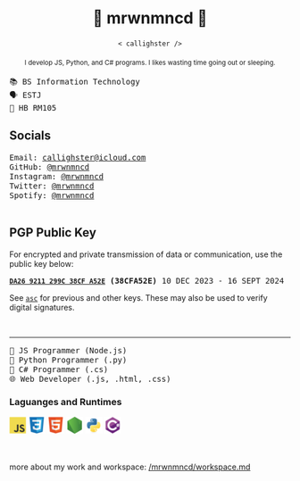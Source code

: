 <h1 align="center">
  <b> 🏅 mrwnmncd 🏅</b>
</h1>
<div align="center"><code>&lt; callighster &sol;&gt;</code></div>
<br />
<div align="center">
  <small>
    I develop JS, Python, and C# programs. I likes wasting time going out or sleeping.
  </small>
</div>

<br />

<div align="left">
  <samp>
    📚 BS Information Technology <br />
    🗣️ ESTJ <br />
    📍 HB RM105 <br />
  </samp>
</div>



<div align="left">
  <h2><b>Socials</b></h2>
  <samp>Email: <a href="mailto:callighster@icloud.com">callighster@icloud.com</a></samp><br />
  <samp>GitHub: <a href="http://github.com/mrwnmncd">@mrwnmncd</a></samp><br />
  <samp>Instagram: <a href="http://instagram.com/mrwnmncd">@mrwnmncd</a></samp><br />
  <samp>Twitter: <a href="http://twitter.com/mrwnmncd">@mrwnmncd</a></samp><br />
  <samp>Spotify: <a href="http://open.spotify.com/user/tx97i1xlmgegkdtpkydzowyxs">@mrwnmncd</a></samp><br />
</div>

<br />

<div align="left">
  <h2><b>PGP Public Key</b></h2>
  <span>For encrypted and private transmission of data or communication, use the public key below:</span>
  <pre><b><code><a href="https://keys.openpgp.org/vks/v1/by-fingerprint/B65942E3C4E51537C01CDA269211299C38CFA52E">DA26 9211 299C 38CF A52E</a></code> (38CFA52E)</b> 10 DEC 2023 - 16 SEPT 2024</pre> 
  <span>See <code><a href="https://github.com/mrwnmncd/mrwnmncd/tree/master/asc/">asc</a></code> for previous and other keys. These may also be used to verify digital signatures.</span>
</div>

<br /><hr>
<div align="left">
  <samp>
    👾 JS Programmer (Node.js)
  <br />
    🐍 Python Programmer (.py)
  <br />
    👾 C# Programmer (.cs)
  <br />
      🌐 Web Developer (.js, .html, .css)
  <br />
  </samp>
</div>

<h3> Laguanges and Runtimes</h3>
<div align="left">
    <img src="https://github.com/devicons/devicon/raw/master/icons/javascript/javascript-original.svg" alt="JavaScript" width="30" height="30"/>
    <img src="https://github.com/devicons/devicon/raw/master/icons/css3/css3-original.svg" alt="CSS3" width="30" height="30"/>
    <img src="https://github.com/devicons/devicon/raw/master/icons/html5/html5-original.svg" alt="HTML5" width="30" height="30"/>
    <img src="https://github.com/devicons/devicon/raw/master/icons/nodejs/nodejs-original.svg" alt="Node.js" width="30" height="30"/>
    <img src="https://github.com/devicons/devicon/raw/master/icons/python/python-original.svg" alt="python" width="30" height="30"/>
    <img src="https://raw.githubusercontent.com/devicons/devicon/master/icons/csharp/csharp-original.svg" alt="C#" width="30" height="30"/>
    <br /><br /><br />
</div>

<span>more about my work and workspace: <a href="https://github.com/mrwnmncd/mrwnmncd/tree/master/mrwnmncd/workspace.md">/mrwnmncd/workspace.md</a></span><br />
